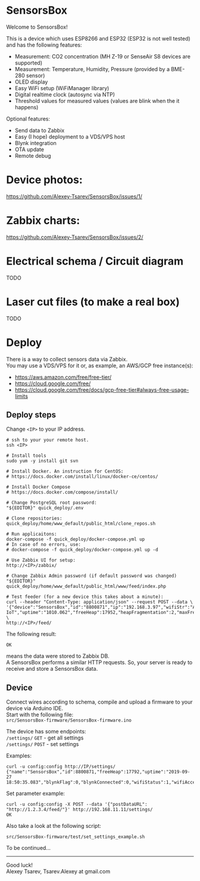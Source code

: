 # SensorsBox
Welcome to SensorsBox!

This is a device which uses ESP8266 and ESP32 (ESP32 is not well tested) and has the following features:
- Measurement: CO2 concentration (MH Z-19 or SenseAir S8 devices are supported)
- Measurement: Temperature, Humidity, Pressure (provided by a BME-280 sensor)
- OLED display
- Easy WiFi setup (WiFiManager library)
- Digital realtime clock (autosync via NTP)
- Threshold values for measured values (values are blink when the it happens)

Optional features:
- Send data to Zabbix
- Easy (I hope) deployment to a VDS/VPS host
- Blynk integration
- OTA update
- Remote debug

# Device photos:
https://github.com/Alexey-Tsarev/SensorsBox/issues/1/

# Zabbix charts:
https://github.com/Alexey-Tsarev/SensorsBox/issues/2/

# Electrical schema / Circuit diagram
TODO

# Laser cut files (to make a real box)
TODO

# Deploy
There is a way to collect sensors data via Zabbix.  
You may use a VDS/VPS for it or, as example, an AWS/GCP free instance(s):
- https://aws.amazon.com/free/free-tier/
- https://cloud.google.com/free/
- https://cloud.google.com/free/docs/gcp-free-tier#always-free-usage-limits

## Deploy steps
Change `<IP>` to your IP address.  
````
# ssh to your your remote host.
ssh <IP>

# Install tools
sudo yum -y install git svn

# Install Docker. An instruction for CentOS:
# https://docs.docker.com/install/linux/docker-ce/centos/

# Install Docker Compose
# https://docs.docker.com/compose/install/

# Сhange PostgreSQL root password:
"${EDITOR}" quick_deploy/.env

# Clone repositories:
quick_deploy/home/www_default/public_html/clone_repos.sh

# Run applicaitons:
docker-compose -f quick_deploy/docker-compose.yml up
# In case of no errors, use:
# docker-compose -f quick_deploy/docker-compose.yml up -d

# Use Zabbix UI for setup:
http://<IP>/zabbix/

# Сhange Zabbix Admin password (if default password was changed)
"${EDITOR}" quick_deploy/home/www_default/public_html/www/feed/index.php

# Test feeder (for a new device this takes about a minute):
curl --header "Content-Type: application/json" --request POST --data \
'{"device":"SensorsBox","id":"8800871","ip":"192.168.3.97","wifiStr":"ArtLuch.RU-IoT","uptime":"1010.062","freeHeap":17952,"heapFragmentation":2,"maxFreeBlockSize":17664,"z19Status":1,"co2":953,"co2Min":300,"co2Max":900,"co2AlarmFlag":1,"bmeStatus":2,"temperature":25.96,"temperatureMin":19,"temperatureMax":31,"temperatureAlarmFlag":0,"humidity":39.9873,"humidityMin":20,"humidityMax":90,"humidityAlarmFlag":0,"pressure":757.938,"pressureMin":700,"pressureMax":800,"pressureAlarmFlag":0}' \
http://<IP>/feed/
````

The following result:
````
OK
````
means the data were stored to Zabbix DB.  
A SensorsBox performs a similar HTTP requests.
So, your server is ready to receive and store a SensorsBox data.

## Device
Connect wires according to schema, compile and upload a firmware to your device via Arduino IDE.  
Start with the following file:  
`src/SensorsBox-firmware/SensorsBox-firmware.ino` 


The device has some endpoints:  
`/settings/` `GET` - get all settings  
`/settings/` `POST` - set settings

Examples:
````
curl -u config:config http://IP/settings/
{"name":"SensorsBox","id":8800871,"freeHeap":17792,"uptime":"2019-09-27 18:50:35.083","blynkFlag":0,"blynkConnected":0,"wifiStatus":1,"wifiAccessPoint":"SmartOffice","ipAddress":"192.168.11.11","webUser":"config","webUserPassword":"config","otaPassword":"ota!oda@begemota","blynkAuthToken":"","blynkHost":"35.237.110.54","blynkPort":"","blynkSSLFingerprint":"","blynkSendDataInSeconds":120,"postDataFlag":1,"postDataURL":"http://35.237.110.54/feed/","postDataTimoutMillis":1500,"postDataInSeconds":5,"deepSleepSeconds":0,"deepSleepMaxPreExecSeconds":10,"showTimeMillis":5000,"timeZoneOffset":4,"summerTime":0,"ntpHost":"pool.ntp.org","ntpReadTimeoutMillis":5555,"ntpSyncEverySeconds":3600,"showSensorsMillis":5000,"oledType":2,"oledPar1":5,"oledPar2":16,"oledPar3":4,"oledPar4":0,"oledPar5":2,"co2Type":1,"co2RxPin":13,"co2TxPin":15,"co2UpdateInSeconds":10,"co2Min":300,"co2Max":900,"vPinCo2":8,"vPinCo2Min":9,"vPinCo2Max":10,"vPinCo2Alarm":11,"bmeType":1,"bmePar1":12,"bmePar2":14,"bmePar3":0,"bmePar4":0,"bmeUpdateInSeconds":2,"temperatureMin":19,"temperatureMax":31,"vPinTemperature":0,"vPinTemperatureMin":1,"vPinTemperatureMax":2,"vPinTemperatureAlarm":3,"humidityMin":20,"humidityMax":90,"vPinHumidity":4,"vPinHumidityMin":5,"vPinHumidityMax":6,"vPinHumidityAlarm":7,"pressureMin":700,"pressureMax":800,"vPinPressure":12,"vPinPressureMin":13,"vPinPressureMax":14,"vPinPressureAlarm":15}
````

Set parameter example:
````
curl -u config:config -X POST --data '{"postDataURL": "http://1.2.3.4/feed/"}' http://192.168.11.11/settings/
OK
````
Also take a look at the following script:
````
src/SensorsBox-firmware/test/set_settings_example.sh
````


To be continued...

---
Good luck!  
Alexey Tsarev, Tsarev.Alexey at gmail.com
